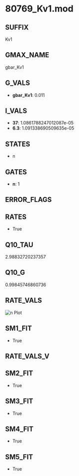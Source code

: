 # 80769_Kv1.mod

## SUFFIX

Kv1

## GMAX_NAME

gbar_Kv1

## G_VALS

- **gbar_Kv1**: 0.011

## I_VALS

- **37**: 1.0861788247012087e-05
- **6.3**: 1.091338690509635e-05

## STATES

- n

## GATES

- **n**: 1

## ERROR_FLAGS


## RATES

- True

## Q10_TAU

2.98832720237357

## Q10_G

0.99845746860736

## RATE_VALS

![n Plot](/Users/pbozelos/Dropbox/icg-Chai-Panos/supermodels/output_markdown_files/K/80769_Kv1.mod/images/n.png)

## SM1_FIT

- True

## RATE_VALS_V

## SM2_FIT

- True

## SM3_FIT

- True

## SM4_FIT

- True

## SM5_FIT

- True

